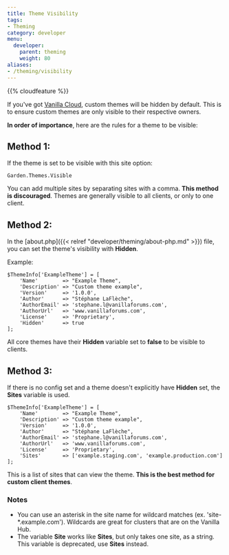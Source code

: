 ```yaml
---
title: Theme Visibility
tags:
- Theming
category: developer
menu:
  developer:
    parent: theming
    weight: 80
aliases:
- /theming/visibility
---
```


{{% cloudfeature %}}

If you've got [Vanilla Cloud](http://vanillaforums.com), custom themes will be hidden by default. This is to ensure custom themes are only visible to their respective owners.


**In order of importance**, here are the rules for a theme to be visible:


## Method 1:
If the theme is set to be visible with this site option:
```
Garden.Themes.Visible
```
You can add multiple sites by separating sites with a comma. **This method is discouraged**. Themes are generally visible to all clients, or only to one client.



## Method 2:

In the [about.php]({{< relref "developer/theming/about-php.md" >}}) file, you can set the theme's visibility with **Hidden**.

Example:

```
$ThemeInfo['ExampleTheme'] = [
    'Name'        => "Example Theme",
    'Description' => "Custom theme example",
    'Version'     => '1.0.0',
    'Author'      => "Stéphane LaFlèche",
    'AuthorEmail' => 'stephane.l@vanillaforums.com',
    'AuthorUrl'   => 'www.vanillaforums.com',
    'License'     => 'Proprietary',
    'Hidden'      => true
];
```

All core themes have their **Hidden** variable set to **false** to be visible to clients.



## Method 3:

If there is no config set and a theme doesn't explicitly have **Hidden** set, the **Sites** variable is used.

```
$ThemeInfo['ExampleTheme'] = [
    'Name'        => "Example Theme",
    'Description' => "Custom theme example",
    'Version'     => '1.0.0',
    'Author'      => "Stéphane LaFlèche",
    'AuthorEmail' => 'stephane.l@vanillaforums.com',
    'AuthorUrl'   => 'www.vanillaforums.com',
    'License'     => 'Proprietary',
    'Sites'       => ['example.staging.com', 'example.production.com']
];
```

This is a list of sites that can view the theme. **This is the best method for custom client themes**.

### Notes

- You can use an asterisk in the site name for wildcard matches (ex. 'site-*.example.com'). Wildcards are great for clusters that are on the Vanilla Hub.
- The variable **Site** works like **Sites**, but only takes one site, as a string. This variable is deprecated, use **Sites** instead.

